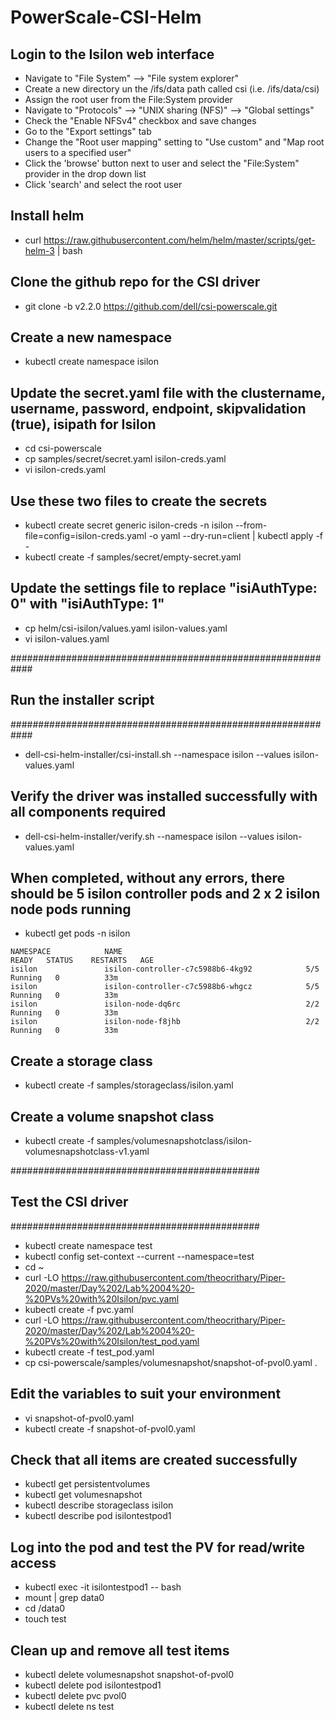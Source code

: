 # PowerScale-CSI-Helm

## Login to the Isilon web interface
- Navigate to "File System" --> "File system explorer"
- Create a new directory un the /ifs/data path called csi (i.e. /ifs/data/csi)
- Assign the root user from the File:System provider
- Navigate to "Protocols" --> "UNIX sharing (NFS)" --> "Global settings"
- Check the "Enable NFSv4" checkbox and save changes
- Go to the "Export settings" tab
- Change the "Root user mapping" setting to "Use custom" and "Map root users to a specified user"
- Click the 'browse' button next to user and select the "File:System" provider in the drop down list
- Click 'search' and select the root user

## Install helm
- curl https://raw.githubusercontent.com/helm/helm/master/scripts/get-helm-3 | bash

## Clone the github repo for the CSI driver
- git clone -b v2.2.0 https://github.com/dell/csi-powerscale.git

## Create a new namespace
- kubectl create namespace isilon

## Update the secret.yaml file with the clustername, username, password, endpoint, skipvalidation (true), isipath for Isilon
- cd csi-powerscale
- cp samples/secret/secret.yaml isilon-creds.yaml
- vi isilon-creds.yaml

## Use these two files to create the secrets
- kubectl create secret generic isilon-creds -n isilon --from-file=config=isilon-creds.yaml -o yaml --dry-run=client | kubectl apply -f -
- kubectl create -f samples/secret/empty-secret.yaml

## Update the settings file to replace "isiAuthType: 0" with "isiAuthType: 1"
- cp helm/csi-isilon/values.yaml isilon-values.yaml
- vi isilon-values.yaml

############################################################
## Run the installer script
############################################################

- dell-csi-helm-installer/csi-install.sh --namespace isilon --values isilon-values.yaml

## Verify the driver was installed successfully with all components required
- dell-csi-helm-installer/verify.sh --namespace isilon --values isilon-values.yaml

## When completed, without any errors, there should be 5 isilon controller pods and 2 x 2 isilon node pods running

- kubectl get pods -n isilon

```
NAMESPACE            NAME                                         READY   STATUS    RESTARTS   AGE
isilon               isilon-controller-c7c5988b6-4kg92            5/5     Running   0          33m
isilon               isilon-controller-c7c5988b6-whgcz            5/5     Running   0          33m
isilon               isilon-node-dq6rc                            2/2     Running   0          33m
isilon               isilon-node-f8jhb                            2/2     Running   0          33m
```
## Create a storage class
- kubectl create -f samples/storageclass/isilon.yaml

## Create a volume snapshot class
- kubectl create -f samples/volumesnapshotclass/isilon-volumesnapshotclass-v1.yaml

#############################################
## Test the CSI driver
#############################################

- kubectl create namespace test
- kubectl config set-context --current --namespace=test
- cd ~
- curl -LO https://raw.githubusercontent.com/theocrithary/Piper-2020/master/Day%202/Lab%2004%20-%20PVs%20with%20Isilon/pvc.yaml
- kubectl create -f pvc.yaml
- curl -LO https://raw.githubusercontent.com/theocrithary/Piper-2020/master/Day%202/Lab%2004%20-%20PVs%20with%20Isilon/test_pod.yaml
- kubectl create -f test_pod.yaml
- cp csi-powerscale/samples/volumesnapshot/snapshot-of-pvol0.yaml .

## Edit the variables to suit your environment
- vi snapshot-of-pvol0.yaml
- kubectl create -f snapshot-of-pvol0.yaml

## Check that all items are created successfully
- kubectl get persistentvolumes
- kubectl get volumesnapshot
- kubectl describe storageclass isilon
- kubectl describe pod isilontestpod1

## Log into the pod and test the PV for read/write access
- kubectl exec -it isilontestpod1 -- bash
- mount | grep data0
- cd /data0
- touch test

## Clean up and remove all test items
- kubectl delete volumesnapshot snapshot-of-pvol0
- kubectl delete pod isilontestpod1
- kubectl delete pvc pvol0
- kubectl delete ns test
